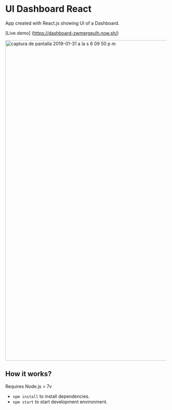 # UI Dashboard React

App created with React.js showing UI of a Dashboard.

[Live demo] (https://dashboard-zwmergeulh.now.sh/)

<img width="1000" alt="captura de pantalla 2019-01-31 a la s 6 09 50 p m" src="https://user-images.githubusercontent.com/45129753/52091916-fbfb3a80-2583-11e9-855d-a2b2a266d91b.png">

## How it works?
Requires Node.js > 7v 

* `npm install` to install dependencies.
* `npm start` to start development environment.
